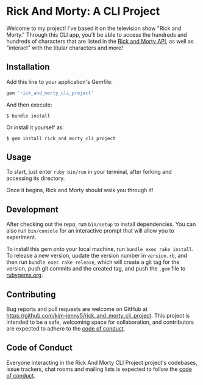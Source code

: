 # Rick And Morty: A CLI Project

Welcome to my project! I've based it on the television show "Rick and Morty." Through this CLI app, you'll be able to access the hundreds and hundreds of characters that are listed in the [Rick and Morty API](https://rickandmortyapi.com), as well as "interact" with the titular characters and more!

## Installation

Add this line to your application's Gemfile:

```ruby
gem 'rick_and_morty_cli_project'
```

And then execute:

    $ bundle install

Or install it yourself as:

    $ gem install rick_and_morty_cli_project

## Usage

To start, just enter `ruby bin/run` in your terminal, after forking and accessing its directory.

Once it begins, Rick and Morty should walk you through it!

## Development

After checking out the repo, run `bin/setup` to install dependencies. You can also run `bin/console` for an interactive prompt that will allow you to experiment.

To install this gem onto your local machine, run `bundle exec rake install`. To release a new version, update the version number in `version.rb`, and then run `bundle exec rake release`, which will create a git tag for the version, push git commits and the created tag, and push the `.gem` file to [rubygems.org](https://rubygems.org).

## Contributing

Bug reports and pull requests are welcome on GitHub at https://github.com/kim-jenny5/rick_and_morty_cli_project. This project is intended to be a safe, welcoming space for collaboration, and contributors are expected to adhere to the [code of conduct](https://github.com/kim-jenny5/rick_and_morty_cli_project/blob/master/CODE_OF_CONDUCT.md).

## Code of Conduct

Everyone interacting in the Rick And Morty CLI Project project's codebases, issue trackers, chat rooms and mailing lists is expected to follow the [code of conduct](https://github.com/kim-jenny5/rick_and_morty_cli_project/blob/master/CODE_OF_CONDUCT.md).